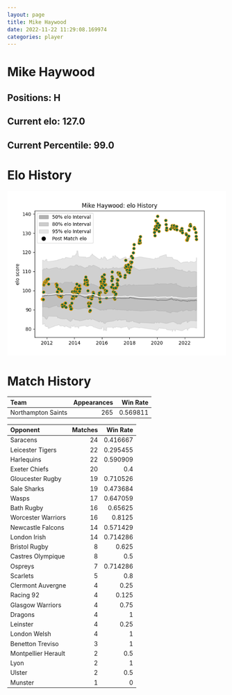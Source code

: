 ```yaml
---  
layout: page  
title: Mike Haywood  
date: 2022-11-22 11:29:08.169974  
categories: player  
---
```

# Mike Haywood

## Positions: H

## Current elo: 127.0

## Current Percentile: 99.0

# Elo History


![elo history](history_MikeHaywood.png)
# Match History


| Team               |   Appearances |   Win Rate |
|:-------------------|--------------:|-----------:|
| Northampton Saints |           265 |   0.569811 |

| Opponent            |   Matches |   Win Rate |
|:--------------------|----------:|-----------:|
| Saracens            |        24 |   0.416667 |
| Leicester Tigers    |        22 |   0.295455 |
| Harlequins          |        22 |   0.590909 |
| Exeter Chiefs       |        20 |   0.4      |
| Gloucester Rugby    |        19 |   0.710526 |
| Sale Sharks         |        19 |   0.473684 |
| Wasps               |        17 |   0.647059 |
| Bath Rugby          |        16 |   0.65625  |
| Worcester Warriors  |        16 |   0.8125   |
| Newcastle Falcons   |        14 |   0.571429 |
| London Irish        |        14 |   0.714286 |
| Bristol Rugby       |         8 |   0.625    |
| Castres Olympique   |         8 |   0.5      |
| Ospreys             |         7 |   0.714286 |
| Scarlets            |         5 |   0.8      |
| Clermont Auvergne   |         4 |   0.25     |
| Racing 92           |         4 |   0.125    |
| Glasgow Warriors    |         4 |   0.75     |
| Dragons             |         4 |   1        |
| Leinster            |         4 |   0.25     |
| London Welsh        |         4 |   1        |
| Benetton Treviso    |         3 |   1        |
| Montpellier Herault |         2 |   0.5      |
| Lyon                |         2 |   1        |
| Ulster              |         2 |   0.5      |
| Munster             |         1 |   0        |